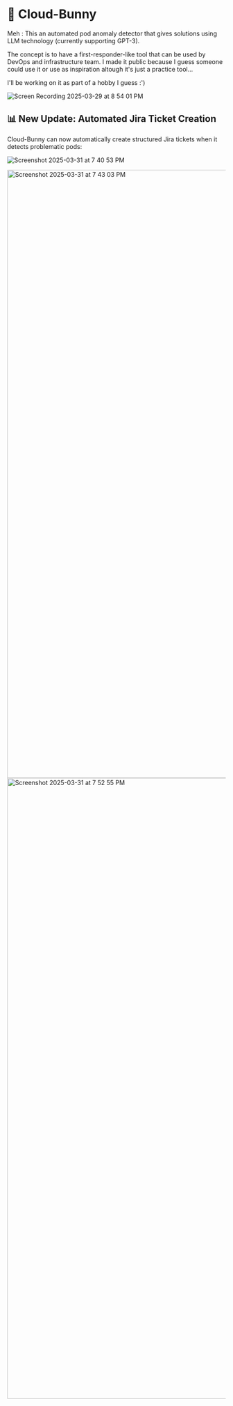 # 🐰 Cloud-Bunny

Meh : This an automated pod anomaly detector that gives solutions using LLM technology (currently supporting GPT-3). 

The concept is to have a first-responder-like tool that can be used by DevOps and infrastructure team. I made it public because I guess someone could use it or use as inspiration altough it's just a practice tool... 

I'll be working on it as part of a hobby I guess :')

![Screen Recording 2025-03-29 at 8 54 01 PM](https://github.com/user-attachments/assets/946c5832-5e45-42d3-8df0-e17046d81c47)


## 📊 New Update: Automated Jira Ticket Creation

Cloud-Bunny can now automatically create structured Jira tickets when it detects problematic pods:

![Screenshot 2025-03-31 at 7 40 53 PM](https://github.com/user-attachments/assets/64fbd75c-d3ba-4e6a-aa62-837e49d7ea09)


<img width="1398" alt="Screenshot 2025-03-31 at 7 43 03 PM" src="https://github.com/user-attachments/assets/97a70020-44d0-4d85-9ce9-43a683ed2068" />


<img width="1427" alt="Screenshot 2025-03-31 at 7 52 55 PM" src="https://github.com/user-attachments/assets/c4bf55e1-31c0-47c5-bfab-01d8c274bb58" />
